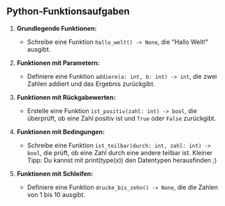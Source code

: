 ## Python-Funktionsaufgaben

1.  **Grundlegende Funktionen:**

    -   Schreibe eine Funktion  `hallo_welt() -> None`, die "Hallo Welt!" ausgibt.
        
2.  **Funktionen mit Parametern:**

    -   Definiere eine Funktion  `addiere(a: int, b: int) -> int`, die zwei Zahlen addiert und das Ergebnis zurückgibt.
        
3.  **Funktionen mit Rückgabewerten:**

    -   Erstelle eine Funktion  `ist_positiv(zahl: int) -> bool`, die überprüft, ob eine Zahl positiv ist und  `True`  oder  `False`  zurückgibt.

        
4.  **Funktionen mit Bedingungen:**

    -   Schreibe eine Funktion  `ist_teilbar(durch: int, zahl: int) -> bool`, die prüft, ob eine Zahl durch eine andere teilbar ist. Kleiner Tipp: Du kannst mit print(type(x)) den Datentypen herausfinden ;)

        
5.  **Funktionen mit Schleifen:**

    -   Definiere eine Funktion  `drucke_bis_zehn() -> None`, die die Zahlen von 1 bis 10 ausgibt.
